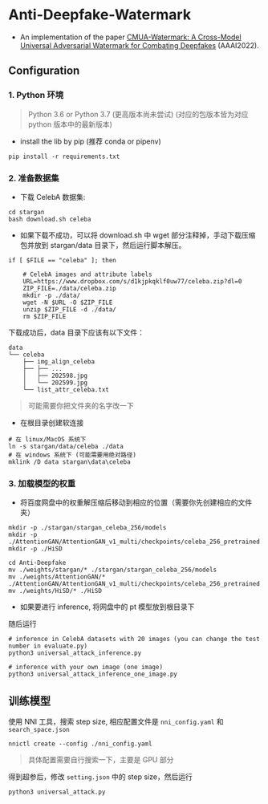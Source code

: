 # Anti-Deepfake-Watermark

- An implementation of the paper [CMUA-Watermark: A Cross-Model Universal Adversarial Watermark for Combating Deepfakes](https://arxiv.org/abs/2105.10872) (AAAI2022).

## Configuration

### 1. Python 环境

> Python 3.6 or Python 3.7 (更高版本尚未尝试) (对应的包版本皆为对应 python 版本中的最新版本)

- install the lib by pip (推荐 conda or pipenv)

```
pip install -r requirements.txt
```

### 2. 准备数据集

- 下载 CelebA 数据集:

```
cd stargan
bash download.sh celeba
```

- 如果下载不成功，可以将 download.sh 中 wget 部分注释掉，手动下载压缩包并放到 stargan/data 目录下，然后运行脚本解压。

```
if [ $FILE == "celeba" ]; then

    # CelebA images and attribute labels
    URL=https://www.dropbox.com/s/d1kjpkqklf0uw77/celeba.zip?dl=0
    ZIP_FILE=./data/celeba.zip
    mkdir -p ./data/
    wget -N $URL -O $ZIP_FILE
    unzip $ZIP_FILE -d ./data/
    rm $ZIP_FILE
```

下载成功后，data 目录下应该有以下文件：

```
data
└── celeba
    ├── img_align_celeba
    ├── ├── ...
    │   ├── 202598.jpg
    │   └── 202599.jpg
    └── list_attr_celeba.txt
```

> 可能需要你把文件夹的名字改一下

- 在根目录创建软连接

```
# 在 linux/MacOS 系统下
ln -s stargan/data/celeba ./data
# 在 windows 系统下 (可能需要用绝对路径)
mklink /D data stargan\data\celeba
```

### 3. 加载模型的权重

- 将百度网盘中的权重解压缩后移动到相应的位置（需要你先创建相应的文件夹）

```
mkdir -p ./stargan/stargan_celeba_256/models
mkdir -p ./AttentionGAN/AttentionGAN_v1_multi/checkpoints/celeba_256_pretrained
mkdir -p ./HiSD

cd Anti-Deepfake
mv ./weights/stargan/* ./stargan/stargan_celeba_256/models
mv ./weights/AttentionGAN/* ./AttentionGAN/AttentionGAN_v1_multi/checkpoints/celeba_256_pretrained
mv ./weights/HiSD/* ./HiSD
```

- 如果要进行 inference, 将网盘中的 pt 模型放到根目录下

随后运行

```
# inference in CelebA datasets with 20 images (you can change the test number in evaluate.py)
python3 universal_attack_inference.py

# inference with your own image (one image)
python3 universal_attack_inference_one_image.py
```

## 训练模型

使用 NNI 工具，搜索 step size, 相应配置文件是 `nni_config.yaml` 和 `search_space.json`

```
nnictl create --config ./nni_config.yaml
```

> 具体配置需要自行搜索一下，主要是 GPU 部分

得到超参后，修改 `setting.json` 中的 step size，然后运行

```
python3 universal_attack.py
```